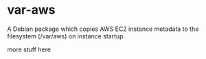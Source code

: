 # var-aws
A Debian package which copies AWS EC2 instance metadata to the filesystem (/var/aws) on instance startup.

more stuff here
